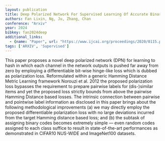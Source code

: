 ```yaml
---
layout: publication
title: Deep Polarized Network For Supervised Learning Of Accurate Binary Hashing Codes
authors: Fan Lixin, Ng, Ju, Zhang, Chan
conference: "Arxiv"
year: 2024
bibkey: fan2024deep
additional_links:
  - {name: "Paper", url: "https://www.ijcai.org/proceedings/2020/0115.pdf"}
tags: ['ARXIV', 'Supervised']
---
```

This paper proposes a novel deep polarized network (DPN) for learning to hash in which each channel in the network outputs is pushed far away from zero by employing a differentiable bit-wise hinge-like loss which is dubbed as polarization loss. Reformulated within a generic Hamming Distance Metric Learning framework Norouzi et al. 2012 the proposed polarization loss bypasses the requirement to prepare pairwise labels for (dis-)similar items and yet the proposed loss strictly bounds from above the pairwise Hamming Distance based losses. The intrinsic connection between pairwise and pointwise label information as disclosed in this paper brings about the following methodological improvements (a) we may directly employ the proposed differentiable polarization loss with no large deviations incurred from the target Hamming distance based loss; and (b) the subtask of assigning binary codes becomes extremely simple — even random codes assigned to each class suffice to result in state-of-the-art performances as demonstrated in CIFAR10 NUS-WIDE and ImageNet100 datasets.

